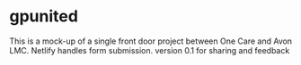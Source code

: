 # gpunited
This is a mock-up of a single front door project between One Care and Avon LMC. Netlify handles form submission.
version 0.1 for sharing and feedback
